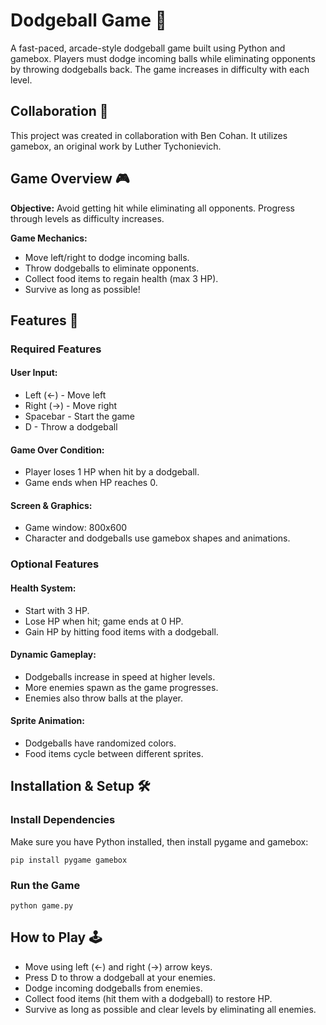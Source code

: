 # Dodgeball Game 🎯

A fast-paced, arcade-style dodgeball game built using Python and gamebox. Players must dodge incoming balls while eliminating opponents by throwing dodgeballs back. The game increases in difficulty with each level.

## Collaboration 👥

This project was created in collaboration with Ben Cohan. It utilizes gamebox, an original work by Luther Tychonievich.

## Game Overview 🎮

**Objective:** Avoid getting hit while eliminating all opponents. Progress through levels as difficulty increases.

**Game Mechanics:**

* Move left/right to dodge incoming balls.
* Throw dodgeballs to eliminate opponents.
* Collect food items to regain health (max 3 HP).
* Survive as long as possible!

## Features 🚀

### Required Features

#### User Input:
* Left (←) - Move left
* Right (→) - Move right
* Spacebar - Start the game
* D - Throw a dodgeball

#### Game Over Condition:
* Player loses 1 HP when hit by a dodgeball.
* Game ends when HP reaches 0.

#### Screen & Graphics:
* Game window: 800x600
* Character and dodgeballs use gamebox shapes and animations.

### Optional Features

#### Health System:
* Start with 3 HP.
* Lose HP when hit; game ends at 0 HP.
* Gain HP by hitting food items with a dodgeball.

#### Dynamic Gameplay:
* Dodgeballs increase in speed at higher levels.
* More enemies spawn as the game progresses.
* Enemies also throw balls at the player.

#### Sprite Animation:
* Dodgeballs have randomized colors.
* Food items cycle between different sprites.

## Installation & Setup 🛠 

### Install Dependencies
Make sure you have Python installed, then install pygame and gamebox:
```
pip install pygame gamebox
```

### Run the Game 
```
python game.py
```

## How to Play 🕹️ 
* Move using left (←) and right (→) arrow keys.
* Press D to throw a dodgeball at your enemies.
* Dodge incoming dodgeballs from enemies.
* Collect food items (hit them with a dodgeball) to restore HP.
* Survive as long as possible and clear levels by eliminating all enemies.

